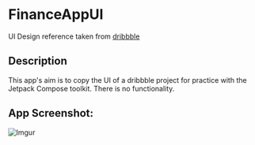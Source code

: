 # FinanceAppUI

UI Design reference taken from [dribbble](https://dribbble.com/shots/16540622-Finance-App-Dark-Theme)

## Description
This app's aim is to copy the UI of a dribbble project for practice with the Jetpack Compose toolkit. There is no functionality.

## App Screenshot:

![Imgur](https://i.imgur.com/F5ShYcfl.jpg)
